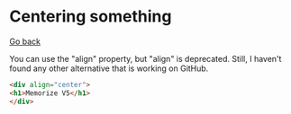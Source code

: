 # Centering something

[Go back](..#html-in-markdown)

You can use the "align" property, but "align" is deprecated. Still, I haven't found any other alternative that is working on GitHub.

```markdown
<div align="center">
<h1>Memorize V5</h1>
</div>
```